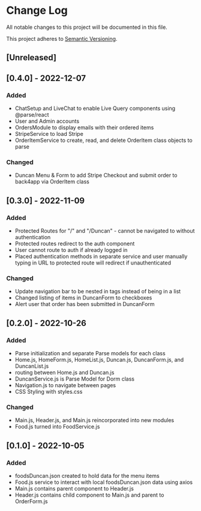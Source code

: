 # Change Log
All notable changes to this project will be documented in this file.
 
This project adheres to [Semantic Versioning](http://semver.org/).
 
## [Unreleased] 

## [0.4.0] - 2022-12-07

### Added
- ChatSetup and LiveChat to enable Live Query components using @parse/react
- User and Admin accounts
- OrdersModule to display emails with their ordered items
- StripeService to load Stripe
- OrderItemService to create, read, and delete OrderItem class objects to parse
### Changed
- Duncan Menu & Form to add Stripe Checkout and submit order to back4app via OrderItem class

## [0.3.0] - 2022-11-09 
 
### Added
- Protected Routes for "/" and "/Duncan" - cannot be navigated to without authentication
- Protected routes redirect to the auth component
- User cannot route to auth if already logged in
- Placed authentication methods in separate service and user manually typing in URL to protected route will redirect if unauthenticated

### Changed
- Update navigation bar to be nested in <a> tags instead of being in a list
- Changed listing of items in DuncanForm to checkboxes
- Alert user that order has been submitted in DuncanForm
 
## [0.2.0] - 2022-10-26 
 
### Added
- Parse initialization and separate Parse models for each class
- Home.js, HomeForm.js, HomeList.js, Duncan.js, DuncanForm.js, and DuncanList.js
- routing between Home.js and Duncan.js
- DuncanService.js is Parse Model for Dorm class
- Navigation.js to navigate between pages
- CSS Styling with styles.css
### Changed
- Main.js, Header.js, and Main.js reincorporated into new modules 
- Food.js turned into FoodService.js
 
## [0.1.0] - 2022-10-05
 
### Added
- foodsDuncan.json created to hold data for the menu items
- Food.js service to interact with local foodsDuncan.json data using axios
- Main.js contains parent component to Header.js
- Header.js contains child component to Main.js and parent to OrderForm.js
 
